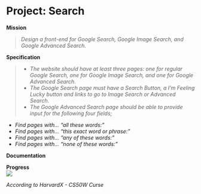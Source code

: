 # Project: Search

**Mission**
>_Design a front-end for Google Search, Google Image Search, and Google Advanced Search._
  
  
**Specification**
>- _The website should have at least three pages: one for regular Google Search, one for Google Image Search, and one for Google Advanced Search._
>- _The Google Search page must have a Search Button, a I’m Feeling Lucky button and links to go to Image Search or Advanced Search._
>- _The Google Advanced Search page should be able to provide input for the following four fields;_   
   - _Find pages with… “all these words:”_
   - _Find pages with… “this exact word or phrase:”_
   - _Find pages with… “any of these words:”_
   - _Find pages with… “none of these words:”_
   
   
**Documentation**
  
  
**Progress**   
![](https://geps.dev/progress/80)
  
  
  
_According to HarvardX -  CS50W Curse_
